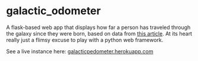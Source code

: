 # galactic_odometer
A flask-based web app that displays how far a person has traveled through the galaxy since they were born, based on data from [this article](http://www.astrosociety.org/edu/publications/tnl/71/howfast.html). At its heart really just a flimsy excuse to play with a python web framework.

See a live instance here: [galacticpedometer.herokuapp.com](https://galacticpedometer.herokuapp.com)
